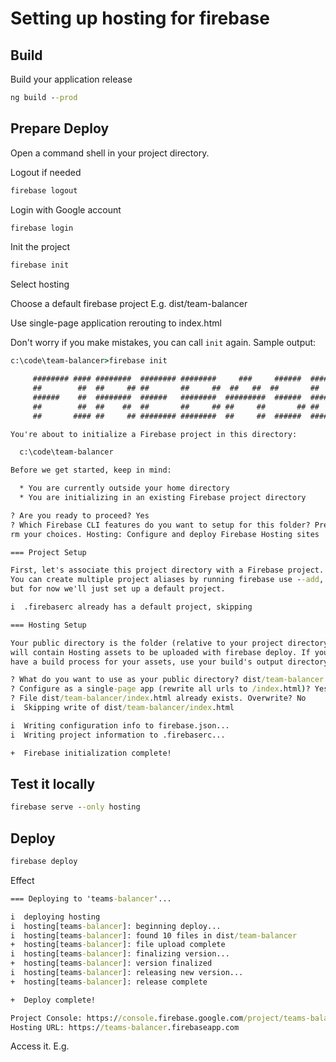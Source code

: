 # Setting up hosting for firebase

## Build

Build your application release

```cmd
ng build --prod
```

## Prepare Deploy

Open a command shell in your project directory.

Logout if needed

```cmd
firebase logout
```

Login with Google account

```cmd
firebase login
```

Init the project

```cmd
firebase init
```

Select hosting

Choose a default firebase project
E.g.
dist/team-balancer

Use single-page application rerouting to index.html

Don't worry if you make mistakes, you can call `init` again.
Sample output:

```cmd
c:\code\team-balancer>firebase init

     ######## #### ########  ######## ########     ###     ######  ########
     ##        ##  ##     ## ##       ##     ##  ##   ##  ##       ##
     ######    ##  ########  ######   ########  #########  ######  ######
     ##        ##  ##    ##  ##       ##     ## ##     ##       ## ##
     ##       #### ##     ## ######## ########  ##     ##  ######  ########

You're about to initialize a Firebase project in this directory:

  c:\code\team-balancer

Before we get started, keep in mind:

  * You are currently outside your home directory
  * You are initializing in an existing Firebase project directory

? Are you ready to proceed? Yes
? Which Firebase CLI features do you want to setup for this folder? Press Space to select features, then Enter to confi
rm your choices. Hosting: Configure and deploy Firebase Hosting sites

=== Project Setup

First, let's associate this project directory with a Firebase project.
You can create multiple project aliases by running firebase use --add,
but for now we'll just set up a default project.

i  .firebaserc already has a default project, skipping

=== Hosting Setup

Your public directory is the folder (relative to your project directory) that
will contain Hosting assets to be uploaded with firebase deploy. If you
have a build process for your assets, use your build's output directory.

? What do you want to use as your public directory? dist/team-balancer
? Configure as a single-page app (rewrite all urls to /index.html)? Yes
? File dist/team-balancer/index.html already exists. Overwrite? No
i  Skipping write of dist/team-balancer/index.html

i  Writing configuration info to firebase.json...
i  Writing project information to .firebaserc...

+  Firebase initialization complete!
```

## Test it locally

```cmd
firebase serve --only hosting
```

## Deploy

```cmd
firebase deploy
```

Effect

```cmd
=== Deploying to 'teams-balancer'...

i  deploying hosting
i  hosting[teams-balancer]: beginning deploy...
i  hosting[teams-balancer]: found 10 files in dist/team-balancer
+  hosting[teams-balancer]: file upload complete
i  hosting[teams-balancer]: finalizing version...
+  hosting[teams-balancer]: version finalized
i  hosting[teams-balancer]: releasing new version...
+  hosting[teams-balancer]: release complete

+  Deploy complete!

Project Console: https://console.firebase.google.com/project/teams-balancer/overview
Hosting URL: https://teams-balancer.firebaseapp.com
```

Access it.
E.g.
